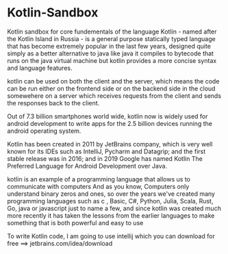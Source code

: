 # Kotlin-Sandbox
Kotlin sandbox for core fundementals of the language
Kotlin - named after the Kotlin Island in Russia - is a general purpose statically typed language 
that has become extremely popular in the last few years, designed quite simply as a better alternative 
to java like java it compiles to bytecode that runs on the java virtual machine but kotlin provides a 
more concise syntax and language features.
 
kotlin can be used on both the client and the server,  which means the code can
be run either on the frontend side or on the backend side in the cloud somewehere on a server which 
receives requests from the client and sends the responses back to the client.

Out of 7.3 billion smartphones world wide, kotlin now is widely used for android development 
to write apps for the 2.5 billion devices running the android operating system.

Kotlin has been created in 2011 by JetBrains company, which is very well known for its IDEs
such as IntelliJ, Pycharm and Datagrip; and the first stable release was in 2016; and in 2019 Google 
has named Kotlin The Preferred Language for Android Development over Java.

kotlin is an example of a programming language that allows us to communicate with computers
And as you know, Computers only understand binary zeros and ones, so over the years we've created many
programming languages such as c , Basic, C#, Python, Julia, Scala, Rust, Go, java or javascript just
to name a few, and since kotlin was created much more recently it has taken the lessons from
the earlier languages to make something that is both powerful and easy to use 

To write Kotlin code, I am going to use intellij which you can download for free 
==> jetbrains.com/idea/download
